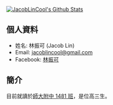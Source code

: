 [![JacobLinCool's Github Stats](https://github-readme-stats.vercel.app/api?username=JacobLinCool&show_icons=true&count_private=true&hide=stars&include_all_commits=true&custom_title=GitHub%20Stats)](https://github.com/JacobLinCool)

## 個人資料
- 姓名: 林振可 (Jacob Lin)
- Email: jacoblincool@gmail.com
- Facebook: [林振可](https://www.facebook.com/jacob.lin.cool/)

## 簡介
目前就讀於[師大附中 1481 班](https://1481.github.io/)，是位高三生。
<!--
**JacobLinCool/JacobLinCool** is a ✨ _special_ ✨ repository because its `README.md` (this file) appears on your GitHub profile.

Here are some ideas to get you started:

- 🔭 I’m currently working on ...
- 🌱 I’m currently learning ...
- 👯 I’m looking to collaborate on ...
- 🤔 I’m looking for help with ...
- 💬 Ask me about ...
- 📫 How to reach me: ...
- 😄 Pronouns: ...
- ⚡ Fun fact: ...
-->
